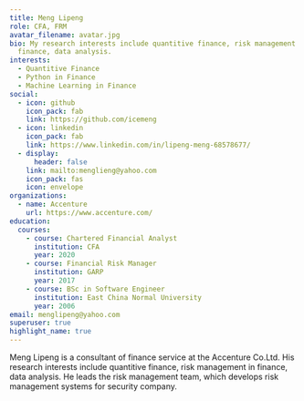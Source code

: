 ```yaml
---
title: Meng Lipeng
role: CFA, FRM
avatar_filename: avatar.jpg
bio: My research interests include quantitive finance, risk management in
  finance, data analysis.
interests:
  - Quantitive Finance
  - Python in Finance
  - Machine Learning in Finance
social:
  - icon: github
    icon_pack: fab
    link: https://github.com/icemeng
  - icon: linkedin
    icon_pack: fab
    link: https://www.linkedin.com/in/lipeng-meng-68578677/
  - display:
      header: false
    link: mailto:menglieng@yahoo.com
    icon_pack: fas
    icon: envelope
organizations:
  - name: Accenture
    url: https://www.accenture.com/
education:
  courses:
    - course: Chartered Financial Analyst
      institution: CFA
      year: 2020
    - course: Financial Risk Manager
      institution: GARP
      year: 2017
    - course: BSc in Software Engineer
      institution: East China Normal University
      year: 2006
email: menglipeng@yahoo.com
superuser: true
highlight_name: true
---
```

Meng Lipeng is a consultant of finance service at the Accenture Co.Ltd. His research interests include quantitive finance, risk management in finance, data analysis. He leads the risk management team, which develops risk management systems for security company.

<!--{{< icon name="download" pack="fas" >}} Download my {{< staticref "uploads/demo_resume.pdf" "newtab" >}}resumé{{< /staticref >}}.-->
